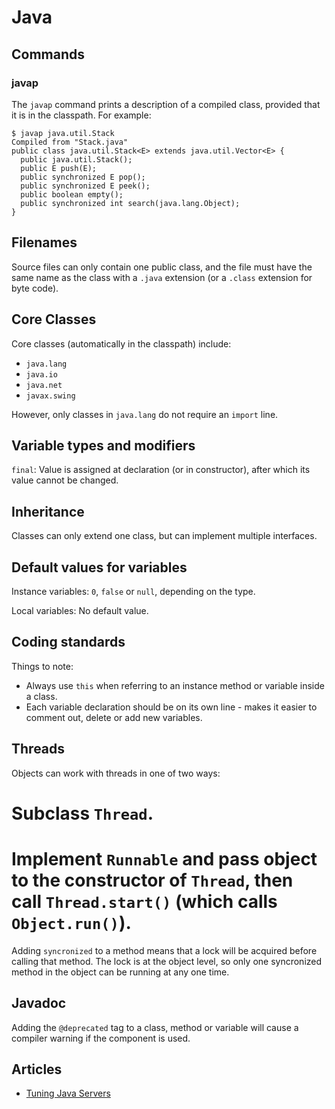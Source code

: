 # Java

## Commands

### javap

The `javap` command prints a description of a compiled class, provided that it is in the classpath. For example:

```
$ javap java.util.Stack
Compiled from "Stack.java"
public class java.util.Stack<E> extends java.util.Vector<E> {
  public java.util.Stack();
  public E push(E);
  public synchronized E pop();
  public synchronized E peek();
  public boolean empty();
  public synchronized int search(java.lang.Object);
}
```

## Filenames

Source files can only contain one public class, and the file must have the same name as the class with a `.java` extension (or a `.class` extension for byte code).

## Core Classes

Core classes (automatically in the classpath) include:

 * `java.lang`
 * `java.io`
 * `java.net`
 * `javax.swing`

 However, only classes in `java.lang` do not require an `import` line.

## Variable types and modifiers

`final`: Value is assigned at declaration (or in constructor), after which its value cannot be changed.

## Inheritance

Classes can only extend one class, but can implement multiple interfaces.

## Default values for variables

Instance variables: `0`, `false` or `null`, depending on the type.

Local variables: No default value.

## Coding standards

Things to note:

 * Always use `this` when referring to an instance method or variable inside a class.
 * Each variable declaration should be on its own line - makes it easier to comment out, delete or add new variables.

## Threads

Objects can work with threads in one of two ways:

 # Subclass `Thread`.
 # Implement `Runnable` and pass object to the constructor of `Thread`, then call `Thread.start()` (which calls `Object.run()`).

Adding `syncronized` to a method means that a lock will be acquired before calling that method. The lock is at the object level, so only one syncronized method in the object can be running at any one time.

## Javadoc

Adding the `@deprecated` tag to a class, method or variable will cause a compiler warning if the component is used.

## Articles

 * [Tuning Java Servers](http://www.infoq.com/articles/Tuning-Java-Servers)
